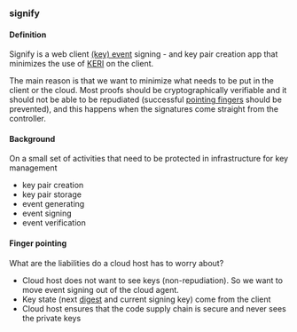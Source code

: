 ### signify

<h4>Definition</h4><p>Signify is a web client <a href="key-event">(key) event</a> signing - and key pair creation app that minimizes the use of <a href="KERI">KERI</a> on the client.</p><p>The main reason is that we want to minimize what needs to be put in the client or the cloud. Most proofs should be cryptographically verifiable and it should not be able to be repudiated (successful <a href="#Finger-pointing">pointing fingers</a> should be prevented), and this happens when the signatures come straight from the controller.</p><h4>Background</h4><p>On a small set of activities that need to be protected in infrastructure for key management</p><ul><li>key pair creation</li><li>key pair storage</li><li>event generating </li><li>event signing</li><li>event verification</li></ul><h4>Finger pointing</h4><p>What are the liabilities do a cloud host has to worry about?</p><ul><li>Cloud host does not want to see keys (non-repudiation).  So we want to move event signing out of the cloud agent.</li><li>Key state (next <a href="digest">digest</a> and current signing key) come from the client</li><li>Cloud host ensures that the code supply chain is secure and never sees the private keys</li></ul>